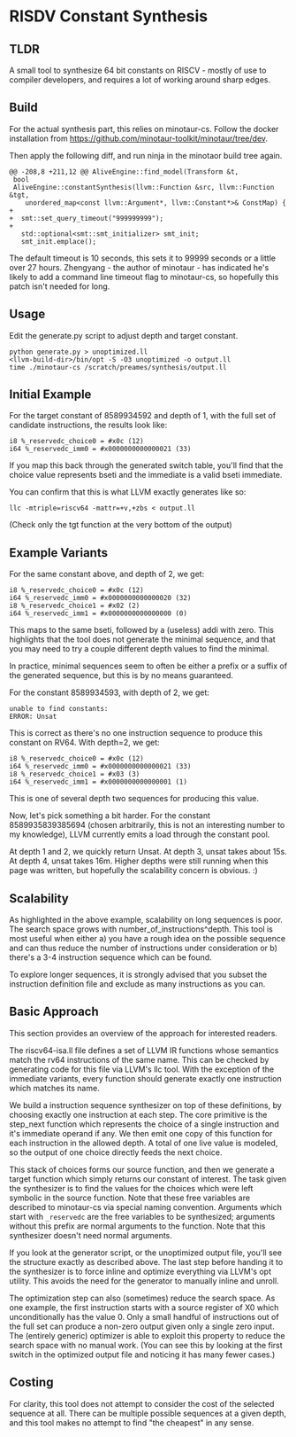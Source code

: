 # RISDV Constant Synthesis

## TLDR

A small tool to synthesize 64 bit constants on RISCV - mostly of use to compiler developers, and requires a lot of working around sharp edges.

## Build

For the actual synthesis part, this relies on minotaur-cs.  Follow the docker installation from https://github.com/minotaur-toolkit/minotaur/tree/dev.

Then apply the following diff, and run ninja in the minotaor build tree again.

```
@@ -208,8 +211,12 @@ AliveEngine::find_model(Transform &t,
 bool
 AliveEngine::constantSynthesis(llvm::Function &src, llvm::Function &tgt,
    unordered_map<const llvm::Argument*, llvm::Constant*>& ConstMap) {
+
+  smt::set_query_timeout("999999999");
+
   std::optional<smt::smt_initializer> smt_init;
   smt_init.emplace();
```

The default timeout is 10 seconds, this sets it to 99999 seconds or a little over 27 hours.  Zhengyang - the author of minotaur - has indicated he's likely to add a command line timeout flag to minotaur-cs, so hopefully this patch isn't needed for long.


## Usage

Edit the generate.py script to adjust depth and target constant.

```
python generate.py > unoptimized.ll
<llvm-build-dir>/bin/opt -S -O3 unoptimized -o output.ll
time ./minotaur-cs /scratch/preames/synthesis/output.ll
```

## Initial Example

For the target constant of 8589934592 and depth of 1, with the full set of candidate instructions, the results look like:

```
i8 %_reservedc_choice0 = #x0c (12)
i64 %_reservedc_imm0 = #x0000000000000021 (33)
```

If you map this back through the generated switch table, you'll find that the choice value represents bseti and the immediate is a valid bseti immediate.

You can confirm that this is what LLVM exactly generates like so:

```
llc -mtriple=riscv64 -mattr=+v,+zbs < output.ll
```

(Check only the tgt function at the very bottom of the output)


## Example Variants

For the same constant above, and depth of 2, we get:

```
i8 %_reservedc_choice0 = #x0c (12)
i64 %_reservedc_imm0 = #x0000000000000020 (32)
i8 %_reservedc_choice1 = #x02 (2)
i64 %_reservedc_imm1 = #x0000000000000000 (0)
```

This maps to the same bseti, followed by a (useless) addi with zero.  This highlights that the tool does not generate the minimal sequence, and that you may need to try a couple different depth values to find the minimal.

In practice, minimal sequences seem to often be either a prefix or a suffix of the generated sequence, but this is by no means guaranteed.

For the constant 8589934593, with depth of 2, we get:

```
unable to find constants: 
ERROR: Unsat
```

This is correct as there's no one instruction sequence to produce this constant on RV64.  With depth=2, we get:

```
i8 %_reservedc_choice0 = #x0c (12)
i64 %_reservedc_imm0 = #x0000000000000021 (33)
i8 %_reservedc_choice1 = #x03 (3)
i64 %_reservedc_imm1 = #x0000000000000001 (1)
```

This is one of several depth two sequences for producing this value.

Now, let's pick something a bit harder.  For the constant 8589935839385694 (chosen arbitrarily, this is not an interesting number to my knowledge), LLVM currently emits a load through the constant pool.

At depth 1 and 2, we quickly return Unsat.  At depth 3, unsat takes about 15s.  At depth 4, unsat takes 16m.  Higher depths were still running when this page was written, but hopefully the scalability concern is obvious.  :)


## Scalability

As highlighted in the above example, scalability on long sequences is poor.  The search space grows with number_of_instructions^depth.  This tool is most useful when either a) you have a rough idea on the possible sequence and can thus reduce the number of instructions under consideration or b) there's a 3-4 instruction sequence which can be found.

To explore longer sequences, it is strongly advised that you subset the instruction definition file and exclude as many instructions as you can.


## Basic Approach

This section provides an overview of the approach for interested readers.

The riscv64-isa.ll file defines a set of LLVM IR functions whose semantics match the rv64 instructions of the same name.  This can be checked by generating code for this file via LLVM's llc tool.  With the exception of the immediate variants, every function should generate exactly one instruction which matches its name.

We build a instruction sequence synthesizer on top of these definitions, by choosing exactly one instruction at each step.  The core primitive is the step_next function which represents the choice of a single instruction and it's immediate operand if any.  We then emit one copy of this function for each instruction in the allowed depth.  A total of one live value is modeled, so the output of one choice directly feeds the next choice.

This stack of choices forms our source function, and then we generate a target function which simply returns our constant of interest.  The task given the synthesizer is to find the values for the choices which were left symbolic in the source function.  Note that these free variables are described to minotaur-cs via special naming convention.  Arguments which start with ```_reservedc``` are the free variables to be synthesized; arguments without this prefix are normal arguments to the function.  Note that this synthesizer doesn't need normal arguments.

If you look at the generator script, or the unoptimized output file, you'll see the structure exactly as described above.  The last step before handing it to the synthesizer is to force inline and optimize everything via LLVM's opt utility.  This avoids the need for the generator to manually inline and unroll.

The optimization step can also (sometimes) reduce the search space.  As one example, the first instruction starts with a source register of X0 which unconditionally has the value 0.  Only a small handful of instructions out of the full set can produce a non-zero output given only a single zero input.  The (entirely generic) optimizer is able to exploit this property to reduce the search space with no manual work.  (You can see this by looking at the first switch in the optimized output file and noticing it has many fewer cases.)

## Costing

For clarity, this tool does not attempt to consider the cost of the selected sequence at all.  There can be multiple possible sequences at a given depth, and this tool makes no attempt to find "the cheapest" in any sense.
